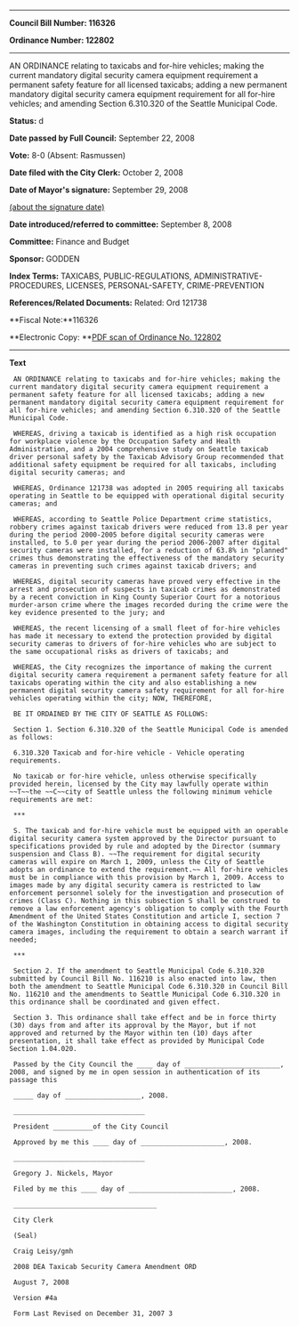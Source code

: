 

********

**Council Bill Number: 116326**
   
**Ordinance Number: 122802**
********

 AN ORDINANCE relating to taxicabs and for-hire vehicles; making the current mandatory digital security camera equipment requirement a permanent safety feature for all licensed taxicabs; adding a new permanent mandatory digital security camera equipment requirement for all for-hire vehicles; and amending Section 6.310.320 of the Seattle Municipal Code.

**Status:** d
   
**Date passed by Full Council:** September 22, 2008
   
**Vote:** 8-0 (Absent: Rasmussen)
   
**Date filed with the City Clerk:** October 2, 2008
   
**Date of Mayor's signature:** September 29, 2008
   
[(about the signature date)](/~public/approvaldate.htm)
   
   
   
**Date introduced/referred to committee:** September 8, 2008
   
**Committee:** Finance and Budget
   
**Sponsor:** GODDEN
   
   
**Index Terms:** TAXICABS, PUBLIC-REGULATIONS, ADMINISTRATIVE-PROCEDURES, LICENSES, PERSONAL-SAFETY, CRIME-PREVENTION

**References/Related Documents:** Related: Ord 121738

**Fiscal Note:**116326

**Electronic Copy: **[PDF scan of Ordinance No. 122802](/~archives/Ordinances/Ord_122802.pdf)

********

**Text**
   
```
 AN ORDINANCE relating to taxicabs and for-hire vehicles; making the current mandatory digital security camera equipment requirement a permanent safety feature for all licensed taxicabs; adding a new permanent mandatory digital security camera equipment requirement for all for-hire vehicles; and amending Section 6.310.320 of the Seattle Municipal Code.

 WHEREAS, driving a taxicab is identified as a high risk occupation for workplace violence by the Occupation Safety and Health Administration, and a 2004 comprehensive study on Seattle taxicab driver personal safety by the Taxicab Advisory Group recommended that additional safety equipment be required for all taxicabs, including digital security cameras; and

 WHEREAS, Ordinance 121738 was adopted in 2005 requiring all taxicabs operating in Seattle to be equipped with operational digital security cameras; and

 WHEREAS, according to Seattle Police Department crime statistics, robbery crimes against taxicab drivers were reduced from 13.8 per year during the period 2000-2005 before digital security cameras were installed, to 5.0 per year during the period 2006-2007 after digital security cameras were installed, for a reduction of 63.8% in "planned" crimes thus demonstrating the effectiveness of the mandatory security cameras in preventing such crimes against taxicab drivers; and

 WHEREAS, digital security cameras have proved very effective in the arrest and prosecution of suspects in taxicab crimes as demonstrated by a recent conviction in King County Superior Court for a notorious murder-arson crime where the images recorded during the crime were the key evidence presented to the jury; and

 WHEREAS, the recent licensing of a small fleet of for-hire vehicles has made it necessary to extend the protection provided by digital security cameras to drivers of for-hire vehicles who are subject to the same occupational risks as drivers of taxicabs; and

 WHEREAS, the City recognizes the importance of making the current digital security camera requirement a permanent safety feature for all taxicabs operating within the city and also establishing a new permanent digital security camera safety requirement for all for-hire vehicles operating within the city; NOW, THEREFORE,

 BE IT ORDAINED BY THE CITY OF SEATTLE AS FOLLOWS:

 Section 1. Section 6.310.320 of the Seattle Municipal Code is amended as follows:

 6.310.320 Taxicab and for-hire vehicle - Vehicle operating requirements.

 No taxicab or for-hire vehicle, unless otherwise specifically provided herein, licensed by the City may lawfully operate within ~~T~~the ~~C~~city of Seattle unless the following minimum vehicle requirements are met:

 ***

 S. The taxicab and for-hire vehicle must be equipped with an operable digital security camera system approved by the Director pursuant to specifications provided by rule and adopted by the Director (summary suspension and Class B). ~~The requirement for digital security cameras will expire on March 1, 2009, unless the City of Seattle adopts an ordinance to extend the requirement.~~ All for-hire vehicles must be in compliance with this provision by March 1, 2009. Access to images made by any digital security camera is restricted to law enforcement personnel solely for the investigation and prosecution of crimes (Class C). Nothing in this subsection S shall be construed to remove a law enforcement agency's obligation to comply with the Fourth Amendment of the United States Constitution and article I, section 7 of the Washington Constitution in obtaining access to digital security camera images, including the requirement to obtain a search warrant if needed;

 ***

 Section 2. If the amendment to Seattle Municipal Code 6.310.320 submitted by Council Bill No. 116210 is also enacted into law, then both the amendment to Seattle Municipal Code 6.310.320 in Council Bill No. 116210 and the amendments to Seattle Municipal Code 6.310.320 in this ordinance shall be coordinated and given effect.

 Section 3. This ordinance shall take effect and be in force thirty (30) days from and after its approval by the Mayor, but if not approved and returned by the Mayor within ten (10) days after presentation, it shall take effect as provided by Municipal Code Section 1.04.020.

 Passed by the City Council the ____ day of ________________________, 2008, and signed by me in open session in authentication of its passage this

 _____ day of ___________________, 2008.

 _________________________________

 President __________of the City Council

 Approved by me this ____ day of _____________________, 2008.

 _________________________________

 Gregory J. Nickels, Mayor

 Filed by me this ____ day of __________________________, 2008.

 ____________________________________

 City Clerk

 (Seal)

 Craig Leisy/gmh

 2008 DEA Taxicab Security Camera Amendment ORD

 August 7, 2008

 Version #4a

 Form Last Revised on December 31, 2007 3

```

